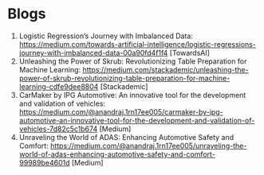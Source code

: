 # Blogs

1. Logistic Regression’s Journey with Imbalanced Data: https://medium.com/towards-artificial-intelligence/logistic-regressions-journey-with-imbalanced-data-00a90fd4f1f4 [TowardsAI]
2. Unleashing the Power of Skrub: Revolutionizing Table Preparation for Machine Learning: https://medium.com/stackademic/unleashing-the-power-of-skrub-revolutionizing-table-preparation-for-machine-learning-cdfe9dee8804 [Stackademic]
3. CarMaker by IPG Automotive: An innovative tool for the development and validation of vehicles: https://medium.com/@anandraj.1rn17ee005/carmaker-by-ipg-automotive-an-innovative-tool-for-the-development-and-validation-of-vehicles-7d82c5c1b674 [Medium]
4. Unraveling the World of ADAS: Enhancing Automotive Safety and Comfort: https://medium.com/@anandraj.1rn17ee005/unraveling-the-world-of-adas-enhancing-automotive-safety-and-comfort-99989be4601d [Medium]
